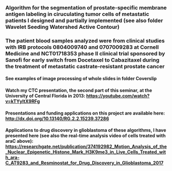 ### Algorithm for the segmentation of prostate-specific membrane antigen labeling in ciruculating tumor cells of metastatic patients I designed and partially implemented (see also folder Wavelet Seeding Watershed Active Contour)

### The patient blood samples analyzed were from clinical studies with IRB protocols 0804009740 and 0707009283 at Cornell Medicine and NCT01718353 phase II clinical trial sponsored by Sanofi for early switch from Docetaxel to Cabazitaxel during the treatment of metastatic castrate-resistant prostate cancer 

#### See examples of image processing of whole slides in folder Coverslip

#### Watch my CTC presentation, the second part of this seminar, at the University of Central Florida in 2013: https://youtube.com/watch?v=kTYyltX9RFg

#### Presentations and funding applications on this project are available here: http://dx.doi.org/10.13140/RG.2.2.15239.37286

#### Applications to drug discovery in glioblastoma of these algorithms, I have presented here (see also the real-time analysis video of cells treated with araC above): https://researchgate.net/publication/374192982_Motion_Analysis_of_the_Nuclear_Epigenetic_Histone_Mark_H3K9me3_in_Live_Cells_Treated_with_ara-C_AT9283_and_Resminostat_for_Drug_Discovery_in_Glioblastoma_2017
